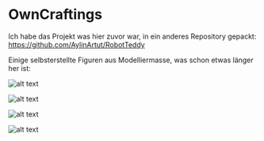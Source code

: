 # OwnCraftings

Ich habe das Projekt was hier zuvor war, in ein anderes Repository gepackt: https://github.com/AylinArtut/RobotTeddy 

Einige selbsterstellte Figuren aus Modelliermasse, was schon etwas länger her ist:

![alt text](https://s20.directupload.net/images/210728/plozjsdi.jpg)

![alt text](https://s20.directupload.net/images/210728/evuau6v8.jpg)

![alt text](https://s20.directupload.net/images/210728/9d28pywm.jpg)

![alt text](https://s20.directupload.net/images/210728/4j2jnhek.jpg)
